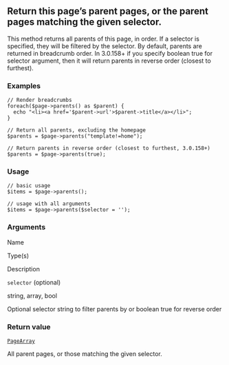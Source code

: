 Return this page’s parent pages, or the parent pages matching the given selector.
---------------------------------------------------------------------------------

This method returns all parents of this page, in order. If a selector is specified, they will be filtered by the selector. By default, parents are returned in breadcrumb order. In 3.0.158+ if you specify boolean true for selector argument, then it will return parents in reverse order (closest to furthest).

### Examples

    // Render breadcrumbs 
    foreach($page->parents() as $parent) {
      echo "<li><a href='$parent->url'>$parent->title</a></li>";
    }

    // Return all parents, excluding the homepage
    $parents = $page->parents("template!=home"); 

    // Return parents in reverse order (closest to furthest, 3.0.158+)
    $parents = $page->parents(true); 

### Usage

    // basic usage
    $items = $page->parents();
    
    // usage with all arguments
    $items = $page->parents($selector = '');

### Arguments

Name

Type(s)

Description

`selector` (optional)

string, array, bool

Optional selector string to filter parents by or boolean true for reverse order

### Return value

[`PageArray`](/api/ref/page-array/)

All parent pages, or those matching the given selector.

